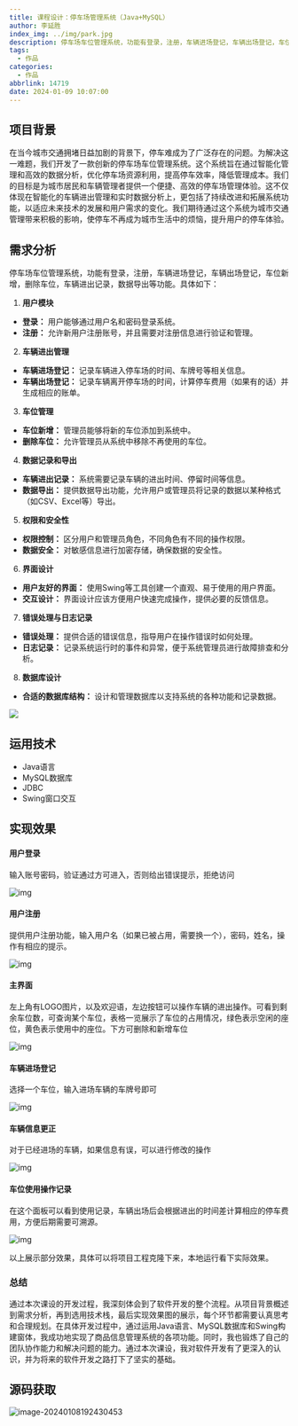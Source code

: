 ```yaml
---
title: 课程设计：停车场管理系统（Java+MySQL）
author: 李延胜
index_img: ../img/park.jpg
description: 停车场车位管理系统，功能有登录，注册，车辆进场登记，车辆出场登记，车位新增，删除车位，车辆进出记录，数据导出等功能
tags:
  - 作品
categories:
  - 作品
abbrlink: 14719
date: 2024-01-09 10:07:00
---
```

## 项目背景

在当今城市交通拥堵日益加剧的背景下，停车难成为了广泛存在的问题。为解决这一难题，我们开发了一款创新的停车场车位管理系统。这个系统旨在通过智能化管理和高效的数据分析，优化停车场资源利用，提高停车效率，降低管理成本。我们的目标是为城市居民和车辆管理者提供一个便捷、高效的停车场管理体验。这不仅体现在智能化的车辆进出管理和实时数据分析上，更包括了持续改进和拓展系统功能，以适应未来技术的发展和用户需求的变化。我们期待通过这个系统为城市交通管理带来积极的影响，使停车不再成为城市生活中的烦恼，提升用户的停车体验。

## 需求分析

停车场车位管理系统，功能有登录，注册，车辆进场登记，车辆出场登记，车位新增，删除车位，车辆进出记录，数据导出等功能。具体如下：

1. **用户模块**

- **登录：** 用户能够通过用户名和密码登录系统。
- **注册：** 允许新用户注册账号，并且需要对注册信息进行验证和管理。

2. **车辆进出管理**

- **车辆进场登记：** 记录车辆进入停车场的时间、车牌号等相关信息。
- **车辆出场登记：** 记录车辆离开停车场的时间，计算停车费用（如果有的话）并生成相应的账单。

3. **车位管理**

- **车位新增：** 管理员能够将新的车位添加到系统中。
- **删除车位：** 允许管理员从系统中移除不再使用的车位。

4. **数据记录和导出**

- **车辆进出记录：** 系统需要记录车辆的进出时间、停留时间等信息。
- **数据导出：** 提供数据导出功能，允许用户或管理员将记录的数据以某种格式（如CSV、Excel等）导出。

5. **权限和安全性**

- **权限控制：** 区分用户和管理员角色，不同角色有不同的操作权限。
- **数据安全：** 对敏感信息进行加密存储，确保数据的安全性。

6. **界面设计**

- **用户友好的界面：** 使用Swing等工具创建一个直观、易于使用的用户界面。
- **交互设计：** 界面设计应该方便用户快速完成操作，提供必要的反馈信息。

7. **错误处理与日志记录**

- **错误处理：** 提供合适的错误信息，指导用户在操作错误时如何处理。
- **日志记录：** 记录系统运行时的事件和异常，便于系统管理员进行故障排查和分析。

8. **数据库设计**

- **合适的数据库结构：** 设计和管理数据库以支持系统的各种功能和记录数据。

![](http://liyansheng.top/typora/ad.jpg)

## 运用技术

- Java语言
- MySQL数据库
- JDBC
- Swing窗口交互

## 实现效果

#### **用户登录**

输入账号密码，验证通过方可进入，否则给出错误提示，拒绝访问

![img](http://liyansheng.top/typora/wps1.jpg) 

#### **用户注册**

提供用户注册功能，输入用户名（如果已被占用，需要换一个），密码，姓名，操作有相应的提示。

![img](http://liyansheng.top/typora/wps2.jpg) 

 

#### **主界面**

左上角有LOGO图片，以及欢迎语，左边按钮可以操作车辆的进出操作。可看到剩余车位数，可查询某个车位，表格一览展示了车位的占用情况，绿色表示空闲的座位，黄色表示使用中的座位。下方可删除和新增车位

 

![img](http://liyansheng.top/typora/wps3.jpg) 

 

#### **车辆进场登记**

选择一个车位，输入进场车辆的车牌号即可

![img](http://liyansheng.top/typora/wps4.jpg) 

#### **车辆信息更正**

对于已经进场的车辆，如果信息有误，可以进行修改的操作

![img](http://liyansheng.top/typora/wps5.jpg) 

 

#### **车位使用操作记录**

在这个面板可以看到使用记录，车辆出场后会根据进出的时间差计算相应的停车费用，方便后期需要可溯源。

![img](http://liyansheng.top/typora/wps6.jpg) 

以上展示部分效果，具体可以将项目工程克隆下来，本地运行看下实际效果。

### 总结

通过本次课设的开发过程，我深刻体会到了软件开发的整个流程。从项目背景概述到需求分析，再到选用技术栈，最后实现效果图的展示，每个环节都需要认真思考和合理规划。在具体开发过程中，通过运用Java语言、MySQL数据库和Swing构建窗体，我成功地实现了商品信息管理系统的各项功能。同时，我也锻炼了自己的团队协作能力和解决问题的能力。通过本次课设，我对软件开发有了更深入的认识，并为将来的软件开发之路打下了坚实的基础。


## 源码获取

![image-20240108192430453](http://liyansheng.top/typora/image-20240108192430453.png)